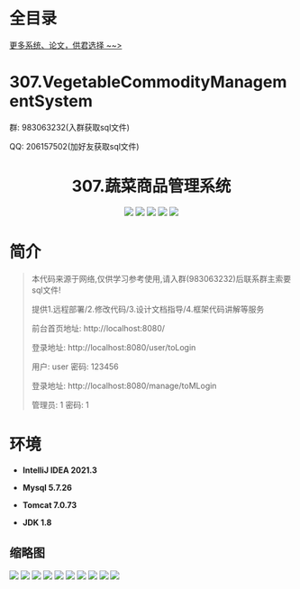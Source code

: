 # 全目录

[更多系统、论文，供君选择 ~~>](https://www.bitwise.net.cn)

# 307.VegetableCommodityManagementSystem

<p>群: 983063232(入群获取sql文件)</p>
<p>QQ: 206157502(加好友获取sql文件)</p>

<p><h1 align="center">307.蔬菜商品管理系统</h1></p>


<p align="center">
	<img src="https://img.shields.io/badge/jdk-1.8-orange.svg"/>
    <img src="https://img.shields.io/badge/spring-5.x-lightgrey.svg"/>
    <img src="https://img.shields.io/badge/springmvc-3.x-blue.svg"/>
    <img src="https://img.shields.io/badge/jsp-3.x-blue.svg"/>
    <img src="https://img.shields.io/badge/mybatis-5.x-yellow.svg"/>
</p>

# 简介

> 本代码来源于网络,仅供学习参考使用,请入群(983063232)后联系群主索要sql文件!
>
> 提供1.远程部署/2.修改代码/3.设计文档指导/4.框架代码讲解等服务
>
> 前台首页地址: http://localhost:8080/
>
> 登录地址: http://localhost:8080/user/toLogin
>
> 用户: user 密码: 123456
>
> 登录地址: http://localhost:8080/manage/toMLogin
>
> 管理员: 1   密码: 1
>

# 环境

- <b>IntelliJ IDEA 2021.3</b>

- <b>Mysql 5.7.26</b>

- <b>Tomcat 7.0.73</b>

- <b>JDK 1.8</b>




## 缩略图

![](https://bitwise.oss-cn-heyuan.aliyuncs.com/2024/9/10/089abfa1-63b0-4980-b3cb-658b9b1aa021.png)
![](https://bitwise.oss-cn-heyuan.aliyuncs.com/2024/9/10/dc743b97-8a37-49c9-8883-6ca90ca02bf7.png)
![](https://bitwise.oss-cn-heyuan.aliyuncs.com/2024/9/10/33d46b95-4721-4a57-b2fa-b07e577c6a39.png)
![](https://bitwise.oss-cn-heyuan.aliyuncs.com/2024/9/10/8edc07df-c370-4428-916f-138f641f6ee8.png)
![](https://bitwise.oss-cn-heyuan.aliyuncs.com/2024/9/10/c01a5e44-5e86-4bd9-ba9c-705bf4da96b9.png)
![](https://bitwise.oss-cn-heyuan.aliyuncs.com/2024/9/10/c01a5e44-5e86-4bd9-ba9c-705bf4da96b9.png)
![](https://bitwise.oss-cn-heyuan.aliyuncs.com/2024/9/10/f293aef9-7919-4ac3-9c02-c3105751ae69.png)
![](https://bitwise.oss-cn-heyuan.aliyuncs.com/2024/9/10/05883657-d315-492c-bac4-773d172b2600.png)
![](https://bitwise.oss-cn-heyuan.aliyuncs.com/2024/9/10/06cd13b4-43a5-4aba-8cbd-490d855ed0ad.png)
![](https://bitwise.oss-cn-heyuan.aliyuncs.com/2024/9/10/58366307-b993-4fad-988f-52e196c3c1c7.png)






